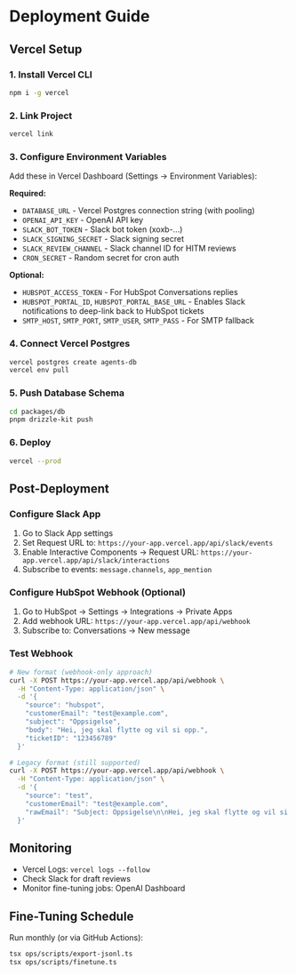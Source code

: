 # Deployment Guide

## Vercel Setup

### 1. Install Vercel CLI
```bash
npm i -g vercel
```

### 2. Link Project
```bash
vercel link
```

### 3. Configure Environment Variables
Add these in Vercel Dashboard (Settings → Environment Variables):

**Required:**
- `DATABASE_URL` - Vercel Postgres connection string (with pooling)
- `OPENAI_API_KEY` - OpenAI API key
- `SLACK_BOT_TOKEN` - Slack bot token (xoxb-...)
- `SLACK_SIGNING_SECRET` - Slack signing secret
- `SLACK_REVIEW_CHANNEL` - Slack channel ID for HITM reviews
- `CRON_SECRET` - Random secret for cron auth

**Optional:**
- `HUBSPOT_ACCESS_TOKEN` - For HubSpot Conversations replies
- `HUBSPOT_PORTAL_ID`, `HUBSPOT_PORTAL_BASE_URL` - Enables Slack notifications to deep-link back to HubSpot tickets
- `SMTP_HOST`, `SMTP_PORT`, `SMTP_USER`, `SMTP_PASS` - For SMTP fallback

### 4. Connect Vercel Postgres
```bash
vercel postgres create agents-db
vercel env pull
```

### 5. Push Database Schema
```bash
cd packages/db
pnpm drizzle-kit push
```

### 6. Deploy
```bash
vercel --prod
```

## Post-Deployment

### Configure Slack App
1. Go to Slack App settings
2. Set Request URL to: `https://your-app.vercel.app/api/slack/events`
3. Enable Interactive Components → Request URL: `https://your-app.vercel.app/api/slack/interactions`
4. Subscribe to events: `message.channels`, `app_mention`

### Configure HubSpot Webhook (Optional)
1. Go to HubSpot → Settings → Integrations → Private Apps
2. Add webhook URL: `https://your-app.vercel.app/api/webhook`
3. Subscribe to: Conversations → New message

### Test Webhook
```bash
# New format (webhook-only approach)
curl -X POST https://your-app.vercel.app/api/webhook \
  -H "Content-Type: application/json" \
  -d '{
    "source": "hubspot",
    "customerEmail": "test@example.com",
    "subject": "Oppsigelse",
    "body": "Hei, jeg skal flytte og vil si opp.",
    "ticketID": "123456789"
  }'

# Legacy format (still supported)
curl -X POST https://your-app.vercel.app/api/webhook \
  -H "Content-Type: application/json" \
  -d '{
    "source": "test",
    "customerEmail": "test@example.com",
    "rawEmail": "Subject: Oppsigelse\n\nHei, jeg skal flytte og vil si opp."
  }'
```

## Monitoring

- Vercel Logs: `vercel logs --follow`
- Check Slack for draft reviews
- Monitor fine-tuning jobs: OpenAI Dashboard

## Fine-Tuning Schedule

Run monthly (or via GitHub Actions):
```bash
tsx ops/scripts/export-jsonl.ts
tsx ops/scripts/finetune.ts
```

